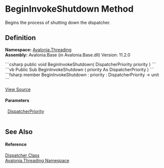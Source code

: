 # BeginInvokeShutdown Method


Begins the process of shutting down the dispatcher.



## Definition
**Namespace:** <a href="N_Avalonia_Threading">Avalonia.Threading</a>  
**Assembly:** Avalonia.Base (in Avalonia.Base.dll) Version: 11.2.0

<Tabs groupId="api-code-preview">
<TabItem value="csharp" label="C#">
```csharp
public void BeginInvokeShutdown(
	DispatcherPriority priority
)
```
</TabItem>
<TabItem value="vb" label="VB">
```vb
Public Sub BeginInvokeShutdown ( 
	priority As DispatcherPriority
)
```
</TabItem>
<TabItem value="fsharp" label="F#">
```fsharp
member BeginInvokeShutdown : 
        priority : DispatcherPriority -> unit 
```
</TabItem>
</Tabs>



<a href="https://github.com/AvaloniaUI/Avalonia/tree/master/src/Avalonia.Base/Threading/Dispatcher.MainLoop.cs#L98" title="View the source code">View Source</a>



#### Parameters
<dl><dt>  <a href="T_Avalonia_Threading_DispatcherPriority">DispatcherPriority</a></dt><dd> </dd></dl>

## See Also


#### Reference
<a href="T_Avalonia_Threading_Dispatcher">Dispatcher Class</a>  
<a href="N_Avalonia_Threading">Avalonia.Threading Namespace</a>  
